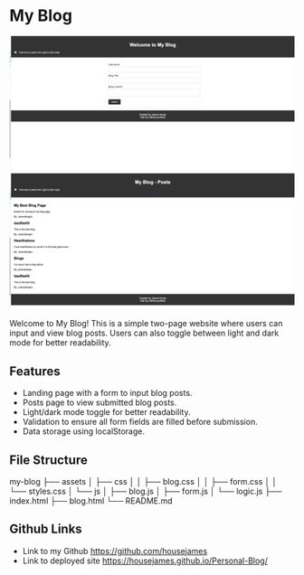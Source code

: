 # My Blog

![My Blog](./assets/Screenshot%202024-02-28%20at%2010.43.05%20PM.png)
![My Blog](./assets/Screenshot%202024-02-28%20at%2010.43.14%20PM.png)

Welcome to My Blog! This is a simple two-page website where users can input and view blog posts. Users can also toggle between light and dark mode for better readability.

## Features

- Landing page with a form to input blog posts.
- Posts page to view submitted blog posts.
- Light/dark mode toggle for better readability.
- Validation to ensure all form fields are filled before submission.
- Data storage using localStorage.

## File Structure

my-blog
├── assets
│ ├── css
│ │ ├── blog.css
│ │ ├── form.css
│ │ └── styles.css
│ └── js
│ ├── blog.js
│ ├── form.js
│ └── logic.js
├── index.html
├── blog.html
└── README.md

## Github Links

- Link to my Github https://github.com/housejames
- Link to deployed site https://housejames.github.io/Personal-Blog/